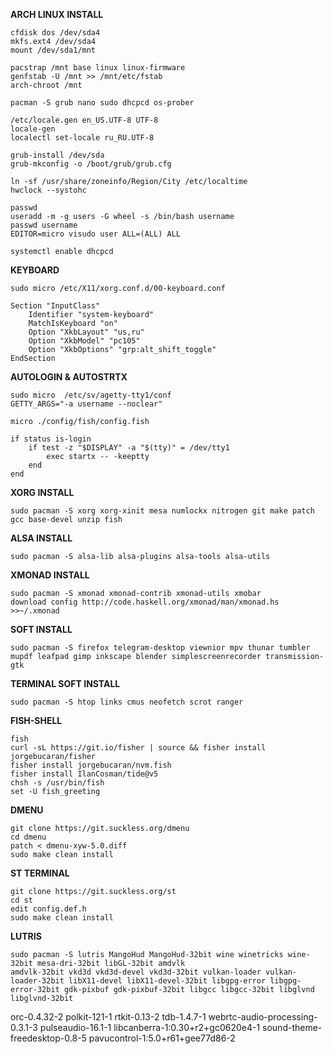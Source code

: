 **ARCH LINUX INSTALL**  
  
```
cfdisk dos /dev/sda4  
mkfs.ext4 /dev/sda4  
mount /dev/sda1/mnt  
  
pacstrap /mnt base linux linux-firmware  
genfstab -U /mnt >> /mnt/etc/fstab  
arch-chroot /mnt  
  
pacman -S grub nano sudo dhcpcd os-prober  

/etc/locale.gen en_US.UTF-8 UTF-8  
locale-gen  
localectl set-locale ru_RU.UTF-8  

grub-install /dev/sda  
grub-mkconfig -o /boot/grub/grub.cfg  
  
ln -sf /usr/share/zoneinfo/Region/City /etc/localtime  
hwclock --systohc  

passwd  
useradd -m -g users -G wheel -s /bin/bash username  
passwd username  
EDITOR=micro visudo user ALL=(ALL) ALL  
  
systemctl enable dhcpcd  
```  
  
**KEYBOARD**  
```
sudo micro /etc/X11/xorg.conf.d/00-keyboard.conf  
  
Section "InputClass"  
    Identifier "system-keyboard"  
    MatchIsKeyboard "on"  
    Option "XkbLayout" "us,ru"  
    Option "XkbModel" "pc105"  
    Option "XkbOptions" "grp:alt_shift_toggle"  
EndSection  
``` 
  
**AUTOLOGIN & AUTOSTRTX** 
```
sudo micro  /etc/sv/agetty-tty1/conf  
GETTY_ARGS="-a username --noclear"  
  
micro ./config/fish/config.fish  

if status is-login
    if test -z "$DISPLAY" -a "$(tty)" = /dev/tty1
        exec startx -- -keeptty
    end
end
``` 
  
**XORG INSTALL**  
```
sudo pacman -S xorg xorg-xinit mesa numlockx nitrogen git make patch gcc base-devel unzip fish  
```  
  
**ALSA INSTALL**  
```
sudo pacman -S alsa-lib alsa-plugins alsa-tools alsa-utils   
```  
  
**XMONAD INSTALL**  
```
sudo pacman -S xmonad xmonad-contrib xmonad-utils xmobar  
download config http://code.haskell.org/xmonad/man/xmonad.hs >>~/.xmonad
```  
  
**SOFT INSTALL**  
```
sudo pacman -S firefox telegram-desktop viewnior mpv thunar tumbler mupdf leafpad gimp inkscape blender simplescreenrecorder transmission-gtk  
```  
  
**TERMINAL SOFT INSTALL**  
```
sudo pacman -S htop links cmus neofetch scrot ranger  
```  
  
**FISH-SHELL**  
```
fish  
curl -sL https://git.io/fisher | source && fisher install jorgebucaran/fisher  
fisher install jorgebucaran/nvm.fish  
fisher install IlanCosman/tide@v5  
chsh -s /usr/bin/fish  
set -U fish_greeting  
``` 
  
**DMENU**  
```
git clone https://git.suckless.org/dmenu  
cd dmenu  
patch < dmenu-xyw-5.0.diff  
sudo make clean install  
```  
  
**ST TERMINAL**  
```
git clone https://git.suckless.org/st  
cd st  
edit config.def.h  
sudo make clean install  
```  
  
**LUTRIS**  
```
sudo pacman -S lutris MangoHud MangoHud-32bit wine winetricks wine-32bit mesa-dri-32bit libGL-32bit amdvlk
amdvlk-32bit vkd3d vkd3d-devel vkd3d-32bit vulkan-loader vulkan-loader-32bit libX11-devel libX11-devel-32bit libgpg-error libgpg-error-32bit gdk-pixbuf gdk-pixbuf-32bit libgcc libgcc-32bit libglvnd libglvnd-32bit  
``` 
  
 orc-0.4.32-2  polkit-121-1  rtkit-0.13-2  tdb-1.4.7-1  webrtc-audio-processing-0.3.1-3  pulseaudio-16.1-1 libcanberra-1:0.30+r2+gc0620e4-1  sound-theme-freedesktop-0.8-5  pavucontrol-1:5.0+r61+gee77d86-2
